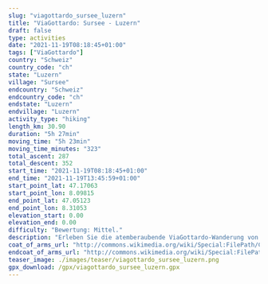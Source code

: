 ```yaml
---
slug: "viagottardo_sursee_luzern"
title: "ViaGottardo: Sursee - Luzern"
draft: false
type: activities
date: "2021-11-19T08:18:45+01:00"
tags: ["ViaGottardo"]
country: "Schweiz"
country_code: "ch"
state: "Luzern"
village: "Sursee"
endcountry: "Schweiz"
endcountry_code: "ch"
endstate: "Luzern"
endvillage: "Luzern"
activity_type: "hiking"
length_km: 30.90
duration: "5h 27min"
moving_time: "5h 23min"
moving_time_minutes: "323"
total_ascent: 287
total_descent: 352
start_time: "2021-11-19T08:18:45+01:00"
end_time: "2021-11-19T13:45:59+01:00"
start_point_lat: 47.17063
start_point_lon: 8.09815
end_point_lat: 47.05123
end_point_lon: 8.31053
elevation_start: 0.00
elevation_end: 0.00
difficulty: "Bewertung: Mittel."
description: "Erleben Sie die atemberaubende ViaGottardo-Wanderung von Sursee nach Luzern. Die 30,90 km lange Strecke bietet eine angenehme Wanderzeit von 5 Stunden und 27 Minuten, inklusive Pausen. Mit einem Gesamtaufstieg von 287 Metern und einem Gesamtabstieg von 352 Metern können Sie die Schönheit der Schweizer Landschaft entdecken"
coat_of_arms_url: "http://commons.wikimedia.org/wiki/Special:FilePath/Coat%20of%20arms%20of%20Sursee.svg"
endcoat_of_arms_url: "http://commons.wikimedia.org/wiki/Special:FilePath/CHE%20Luzern%20COA.svg"
teaser_image: ./images/teaser/viagottardo_sursee_luzern.png
gpx_download: /gpx/viagottardo_sursee_luzern.gpx
---
```

